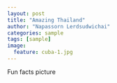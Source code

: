 ```yaml
---
layout: post
title: "Amazing Thailand"
author: "Napassorn Lerdsudwichai"
categories: sample
tags: [sample]
image:
  feature: cuba-1.jpg
---
```


Fun facts
picture
